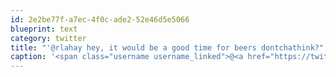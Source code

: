 ```yaml
---
id: 2e2be77f-a7ec-4f0c-ade2-52e46d5e5066
blueprint: text
category: twitter
title: "'@rlahay hey, it would be a good time for beers dontchathink?"
caption: '<span class="username username_linked">@<a href="https://twitter.com/rlahay" title="Ryan Lahay">rlahay</a></span> hey, it would be a good time for beers dontchathink?'
---
```

